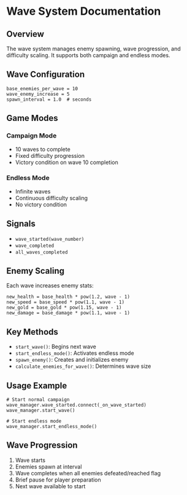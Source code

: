 # Wave System Documentation

## Overview
The wave system manages enemy spawning, wave progression, and difficulty scaling. It supports both campaign and endless modes.

## Wave Configuration
```gdscript
base_enemies_per_wave = 10
wave_enemy_increase = 5
spawn_interval = 1.0  # seconds
```

## Game Modes
### Campaign Mode
- 10 waves to complete
- Fixed difficulty progression
- Victory condition on wave 10 completion

### Endless Mode
- Infinite waves
- Continuous difficulty scaling
- No victory condition

## Signals
- `wave_started(wave_number)`
- `wave_completed`
- `all_waves_completed`

## Enemy Scaling
Each wave increases enemy stats:
```gdscript
new_health = base_health * pow(1.2, wave - 1)
new_speed = base_speed * pow(1.1, wave - 1)
new_gold = base_gold * pow(1.15, wave - 1)
new_damage = base_damage * pow(1.1, wave - 1)
```

## Key Methods
- `start_wave()`: Begins next wave
- `start_endless_mode()`: Activates endless mode
- `spawn_enemy()`: Creates and initializes enemy
- `calculate_enemies_for_wave()`: Determines wave size

## Usage Example
```gdscript
# Start normal campaign
wave_manager.wave_started.connect(_on_wave_started)
wave_manager.start_wave()

# Start endless mode
wave_manager.start_endless_mode()
```

## Wave Progression
1. Wave starts
2. Enemies spawn at interval
3. Wave completes when all enemies defeated/reached flag
4. Brief pause for player preparation
5. Next wave available to start 